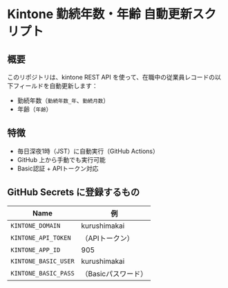 
# Kintone 勤続年数・年齢 自動更新スクリプト

## 概要

このリポジトリは、kintone REST API を使って、在職中の従業員レコードの以下フィールドを自動更新します：

- 勤続年数（`勤続年数_年`、`勤続月数`）
- 年齢（`年齢`）

## 特徴

- 毎日深夜1時（JST）に自動実行（GitHub Actions）
- GitHub 上から手動でも実行可能
- Basic認証 + APIトークン対応

## GitHub Secrets に登録するもの

| Name                | 例                |
|---------------------|------------------|
| `KINTONE_DOMAIN`     | kurushimakai      |
| `KINTONE_API_TOKEN`  | （APIトークン）   |
| `KINTONE_APP_ID`     | 905               |
| `KINTONE_BASIC_USER` | kurushimakai      |
| `KINTONE_BASIC_PASS` | （Basicパスワード）|

